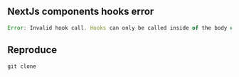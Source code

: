 ## NextJs components hooks error

```js
Error: Invalid hook call. Hooks can only be called inside of the body of a function component.
```

## Reproduce
`git clone `
